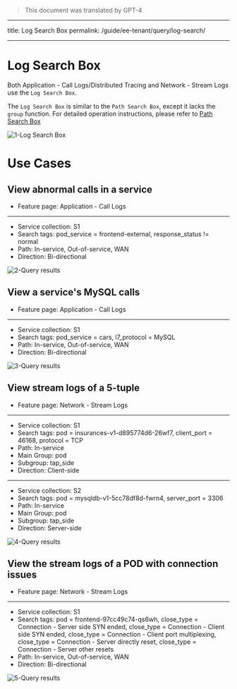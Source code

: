 > This document was translated by GPT-4

---

title: Log Search Box
permalink: /guide/ee-tenant/query/log-search/

---

# Log Search Box

Both Application - Call Logs/Distributed Tracing and Network - Stream Logs use the `Log Search Box`.

The `Log Search Box` is similar to the `Path Search Box`, except it lacks the `group` function. For detailed operation instructions, please refer to [Path Search Box](./path-search/)

![1-Log Search Box](https://yunshan-guangzhou.oss-cn-beijing.aliyuncs.com/pub/pic/20230921650c4f5e7a6cd.png)

# Use Cases

## View abnormal calls in a service

- Feature page: Application - Call Logs

---

- Service collection: S1
- Search tags: pod_service = frontend-external, response_status != normal
- Path: In-service, Out-of-service, WAN
- Direction: Bi-directional

![2-Query results](https://yunshan-guangzhou.oss-cn-beijing.aliyuncs.com/pub/pic/20230921650c4f61ad6e0.png)

## View a service's MySQL calls

- Feature page: Application - Call Logs

---

- Service collection: S1
- Search tags: pod_service = cars, l7_protocol = MySQL
- Path: In-service, Out-of-service, WAN
- Direction: Bi-directional

![3-Query results](https://yunshan-guangzhou.oss-cn-beijing.aliyuncs.com/pub/pic/20230921650c4f60c6540.png)

## View stream logs of a 5-tuple

- Feature page: Network - Stream Logs

---

- Service collection: S1
- Search tags: pod = insurances-v1-d895774d6-26wf7, client_port = 46168, protocol = TCP
- Path: In-service
- Main Group: pod
- Subgroup: tap_side
- Direction: Client-side

---

- Service collection: S2
- Search tags: pod = mysqldb-v1-5cc78df8d-fwrn4, server_port = 3306
- Path: In-service
- Main Group: pod
- Subgroup: tap_side
- Direction: Server-side

![4-Query results](https://yunshan-guangzhou.oss-cn-beijing.aliyuncs.com/pub/pic/20230921650c4f601adf9.png)

## View the stream logs of a POD with connection issues

- Feature page: Network - Stream Logs

---

- Service collection: S1
- Search tags: pod = frontend-97cc49c74-qs6wh, close_type = Connection - Server side SYN ended, close_type = Connection - Client side SYN ended, close_type = Connection - Client port multiplexing, close_type = Connection - Server directly reset, close_type = Connection - Server other resets
- Path: In-service, Out-of-service, WAN
- Direction: Bi-directional

![5-Query results](https://yunshan-guangzhou.oss-cn-beijing.aliyuncs.com/pub/pic/20230921650c4f5f68325.png)
